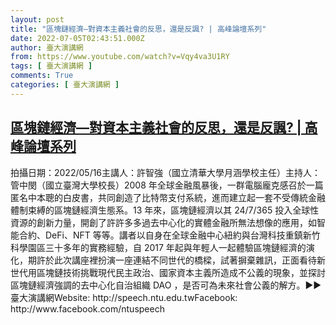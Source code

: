 ```yaml
---
layout: post
title: "區塊鏈經濟—對資本主義社會的反思，還是反諷? | 高峰論壇系列"
date: 2022-07-05T02:43:51.000Z
author: 臺大演講網
from: https://www.youtube.com/watch?v=Vqy4va3U1RY
tags: [ 臺大演講網 ]
comments: True
categories: [ 臺大演講網 ]
---
```

<!--1656989031000-->
[區塊鏈經濟—對資本主義社會的反思，還是反諷? | 高峰論壇系列](https://www.youtube.com/watch?v=Vqy4va3U1RY)
------

<div>
拍攝日期：2022/05/16主講人：許智強（國立清華大學月涵學校主任）主持人：管中閔（國立臺灣大學校長）2008 年全球金融風暴後，一群電腦龐克感召於一篇匿名中本聰的白皮書，共同創造了比特幣支付系統，進而建立起一套不受傳統金融體制束縛的區塊鏈經濟生態系。13 年來，區塊鏈經濟以其 24/7/365 投入全球性資源的創新力量，開創了許許多多過去中心化的實體金融所無法想像的應用，如智能合約、DeFi、NFT 等等。講者以自身在全球金融中心紐約與台灣科技重鎮新竹科學園區三十多年的實務經驗，自 2017 年起與年輕人一起體驗區塊鏈經濟的演化，期許於此次講座裡扮演一座連結不同世代的橋樑，試著摒棄雜訊，正面看待新世代用區塊鏈技術挑戰現代民主政治、國家資本主義所造成不公義的現象，並探討區塊鏈經濟強調的去中心化自治組織 DAO ，是否可為未來社會公義的解方。►►臺大演講網Website: http://speech.ntu.edu.twFacebook: http://www.facebook.com/ntuspeech
</div>
